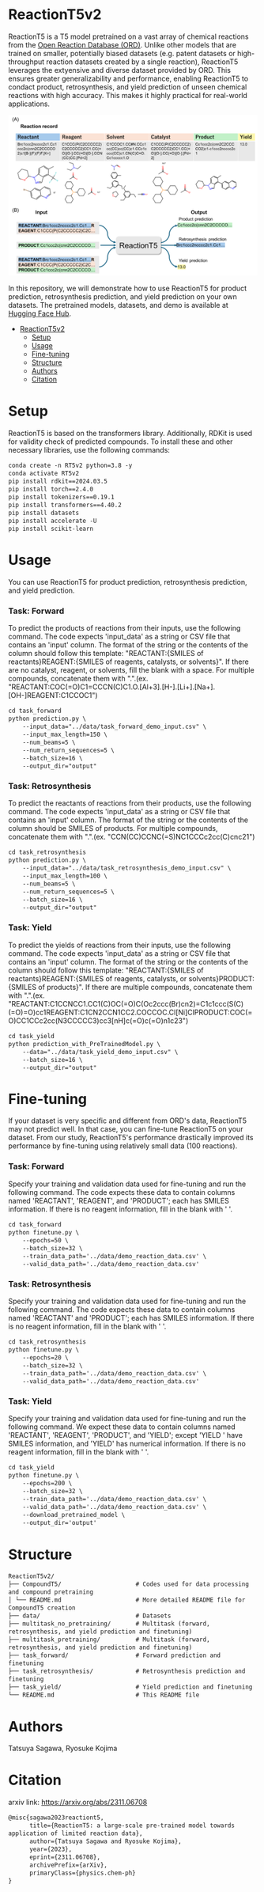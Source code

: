 # ReactionT5v2
ReactionT5 is a T5 model pretrained on a vast array of chemical reactions from the [Open Reaction Database (ORD)](https://github.com/open-reaction-database/ord-data). Unlike other models that are trained on smaller, potentially biased datasets (e.g. patent datasets or high-throughput reaction datasets created by a single reaction), ReactionT5 leverages the extyensive and diverse dataset provided by ORD. This ensures greater generalizability and performance, enabling ReactionT5 to condact product, retrosynthesis, and yield prediction of unseen chemical reactions with high accuracy. This makes it highly practical for real-world applications.

![model image](https://github.com/sagawatatsuya/ReactionT5v2/blob/main/model-image.png)


In this repository, we will demonstrate how to use ReactionT5 for product prediction, retrosynthesis prediction, and yield prediction on your own datasets. The pretrained models, datasets, and demo is available at [Hugging Face Hub](https://huggingface.co/sagawa).


- [ReactionT5v2](#reactiont5v2)  
  - [Setup](#setup)  
  - [Usage](#usage)  
  - [Fine-tuning](#fine-tuning)  
  - [Structure](#structure) 
  - [Authors](#authors)
  - [Citation](#citation)  


# Setup
ReactionT5 is based on the transformers library. Additionally, RDKit is used for validity check of predicted compounds. To install these and other necessary libraries, use the following commands:
```
conda create -n RT5v2 python=3.8 -y
conda activate RT5v2
pip install rdkit==2024.03.5
pip install torch==2.4.0
pip install tokenizers==0.19.1
pip install transformers==4.40.2
pip install datasets
pip install accelerate -U
pip install scikit-learn
```


# Usage
You can use ReactionT5 for product prediction, retrosynthesis prediction, and yield prediction.

### Task: Forward
To predict the products of reactions from their inputs, use the following command. The code expects 'input_data' as a string or CSV file that contains an 'input' column. The format of the string or the contents of the column should follow this template: "REACTANT:{SMILES of reactants}REAGENT:{SMILES of reagents, catalysts, or solvents}". If there are no catalyst, reagent, or solvents, fill the blank with a space. For multiple compounds, concatenate them with ".".(ex. "REACTANT:COC(=O)C1=CCCN(C)C1.O.\[Al+3].\[H-].\[Li+].\[Na+].\[OH-]REAGENT:C1CCOC1")
```
cd task_forward
python prediction.py \
    --input_data="../data/task_forward_demo_input.csv" \
    --input_max_length=150 \
    --num_beams=5 \
    --num_return_sequences=5 \
    --batch_size=16 \
    --output_dir="output"
```

### Task: Retrosynthesis
To predict the reactants of reactions from their products, use the following command. The code expects 'input_data' as a string or CSV file that contains an 'input' column. The format of the string or the contents of the column should be SMILES of products. For multiple compounds, concatenate them with ".".(ex. "CCN(CC)CCNC(=S)NC1CCCc2cc(C)cnc21")
```
cd task_retrosynthesis
python prediction.py \
    --input_data="../data/task_retrosynthesis_demo_input.csv" \
    --input_max_length=100 \
    --num_beams=5 \
    --num_return_sequences=5 \
    --batch_size=16 \
    --output_dir="output"
```

### Task: Yield
To predict the yields of reactions from their inputs, use the following command. The code expects 'input_data' as a string or CSV file that contains an 'input' column. The format of the string or the contents of the column should follow this template: "REACTANT:{SMILES of reactants}REAGENT:{SMILES of reagents, catalysts, or solvents}PRODUCT:{SMILES of products}". If there are multiple compounds, concatenate them with ".".(ex. "REACTANT:C1CCNCC1.CC1(C)OC(=O)C(Oc2ccc(Br)cn2)=C1c1ccc(S(C)(=O)=O)cc1REAGENT:C1CN2CCN1CC2.COCCOC.Cl[Ni]ClPRODUCT:COC(=O)CC1CCc2cc(N3CCCCC3)cc3[nH]c(=O)c(=O)n1c23")
```
cd task_yield
python prediction_with_PreTrainedModel.py \
    --data="../data/task_yield_demo_input.csv" \
    --batch_size=16 \
    --output_dir="output"
```


# Fine-tuning
If your dataset is very specific and different from ORD's data, ReactionT5 may not predict well. In that case, you can fine-tune ReactionT5 on your dataset. From our study, ReactionT5's performance drastically improved its performance by fine-tuning using relatively small data (100 reactions).

### Task: Forward
Specify your training and validation data used for fine-tuning and run the following command. The code expects these data to contain columns named 'REACTANT', 'REAGENT', and 'PRODUCT'; each has SMILES information. If there is no reagent information, fill in the blank with ' '.
```
cd task_forward
python finetune.py \
    --epochs=50 \
    --batch_size=32 \
    --train_data_path='../data/demo_reaction_data.csv' \
    --valid_data_path='../data/demo_reaction_data.csv'
```

### Task: Retrosynthesis
Specify your training and validation data used for fine-tuning and run the following command. The code expects these data to contain columns named 'REACTANT' and 'PRODUCT'; each has SMILES information. If there is no reagent information, fill in the blank with ' '.
```
cd task_retrosynthesis
python finetune.py \
    --epochs=20 \
    --batch_size=32 \
    --train_data_path='../data/demo_reaction_data.csv' \
    --valid_data_path='../data/demo_reaction_data.csv'
```

### Task: Yield
Specify your training and validation data used for fine-tuning and run the following command. We expect these data to contain columns named 'REACTANT', 'REAGENT', 'PRODUCT', and 'YIELD'; except 'YIELD ' have SMILES information, and 'YIELD' has numerical information. If there is no reagent information, fill in the blank with ' '.
```
cd task_yield
python finetune.py \
    --epochs=200 \
    --batch_size=32 \
    --train_data_path='../data/demo_reaction_data.csv' \
    --valid_data_path='../data/demo_reaction_data.csv' \
    --download_pretrained_model \
    --output_dir='output'
```

# Structure
```
ReactionT5v2/  
├── CompoundT5/                     # Codes used for data processing and compound pretraining  
│ └── README.md                     # More detailed README file for CompoundT5 creation  
├── data/                           # Datasets  
├── multitask_no_pretraining/       # Multitask (forward, retrosynthesis, and yield prediction and finetuning)  
├── multitask_pretraining/          # Multitask (forward, retrosynthesis, and yield prediction and finetuning)  
├── task_forward/                   # Forward prediction and finetuning  
├── task_retrosynthesis/            # Retrosynthesis prediction and finetuning  
├── task_yield/                     # Yield prediction and finetuning  
└── README.md                       # This README file  
```


# Authors
Tatsuya Sagawa, Ryosuke Kojima

# Citation
arxiv link: https://arxiv.org/abs/2311.06708
```
@misc{sagawa2023reactiont5,  
      title={ReactionT5: a large-scale pre-trained model towards application of limited reaction data}, 
      author={Tatsuya Sagawa and Ryosuke Kojima},  
      year={2023},  
      eprint={2311.06708},  
      archivePrefix={arXiv},  
      primaryClass={physics.chem-ph}  
}
```
